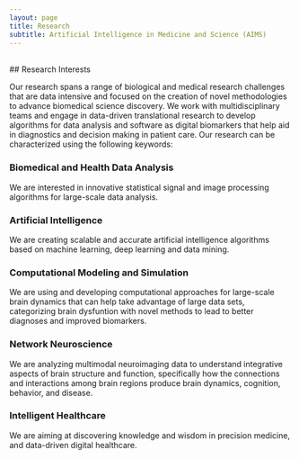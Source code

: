 ```yaml
---
layout: page
title: Research
subtitle: Artificial Intelligence in Medicine and Science (AIMS)
---
```

<br />
## Research Interests

Our research spans a range of biological and medical research challenges that are data intensive and focused on the creation of novel methodologies to advance biomedical science discovery. We work with multidisciplinary teams and engage in data-driven translational research to develop algorithms for data analysis and software as digital biomarkers that help aid in diagnostics and decision making in patient care. 
Our research can be characterized using the following keywords: 
### Biomedical and Health Data Analysis 
We are interested in innovative statistical signal and image processing algorithms for large-scale data analysis. 
### Artificial Intelligence
We are creating scalable and accurate artificial intelligence algorithms based on machine learning, deep learning and data mining. 
### Computational Modeling and Simulation
We are using and developing computational approaches for large-scale brain dynamics that can help take advantage of large data sets, categorizing brain dysfuntion with novel methods to lead to better diagnoses and improved biomarkers.
### Network Neuroscience
We are analyzing multimodal neuroimaging data to understand integrative aspects of brain structure and function, specifically how the connections and interactions among brain regions produce brain dynamics, cognition, behavior, and disease.
### Intelligent Healthcare
We are aiming at discovering knowledge and wisdom in precision medicine, and data-driven digital healthcare.


